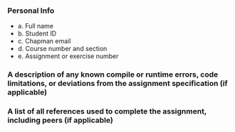 ### Personal Info
<ul>
<li>a. Full	name</li>
<li>b. Student	ID</li>
<li>c. Chapman	email</li>
<li>d. Course	number	and	section</li>
<li>e. Assignment	or	exercise	number</li>
</ul>

### A	description	of	any	known	compile	or	runtime	errors,	code	limitations,	or	deviations from	the	assignment	specification (if	applicable)
### A	list of	all	references	used	to	complete	the	assignment,	including	peers	(if	applicable)